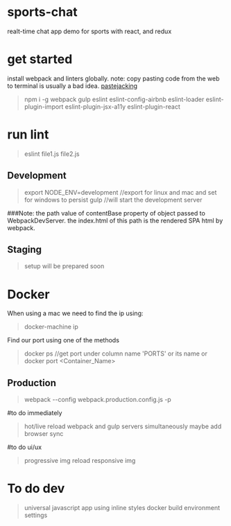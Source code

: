 # sports-chat
realt-time chat app demo for sports with react, and redux

# get started
install webpack and linters globally. note: copy pasting code from the web to terminal is usually a bad idea. [pastejacking](https://news.ycombinator.com/item?id=11757973)

> npm i -g webpack gulp eslint eslint-config-airbnb eslint-loader eslint-plugin-import eslint-plugin-jsx-a11y eslint-plugin-react

# run lint
> eslint file1.js file2.js

## Development
> export NODE_ENV=development  //export for linux and mac and set for windows to persist
gulp //will start the development server

###Note:
the path value of contentBase property of object passed to WebpackDevServer.
the index.html of this path is the rendered SPA html by webpack.

## Staging
>setup will be prepared soon

# Docker
When using a mac we need to find the ip using:
>docker-machine ip

Find our port using one of the methods
>docker ps //get port under column name 'PORTS' or its name
or
docker port <Container_Name> <Port Number>


## Production
> webpack --config webpack.production.config.js -p

#to do immediately
> hot/live reload webpack and gulp servers simultaneously
maybe add browser sync

#to do ui/ux
>progressive img reload
responsive img

# To do dev
> universal javascript app
using inline styles
docker  build
environment settings

